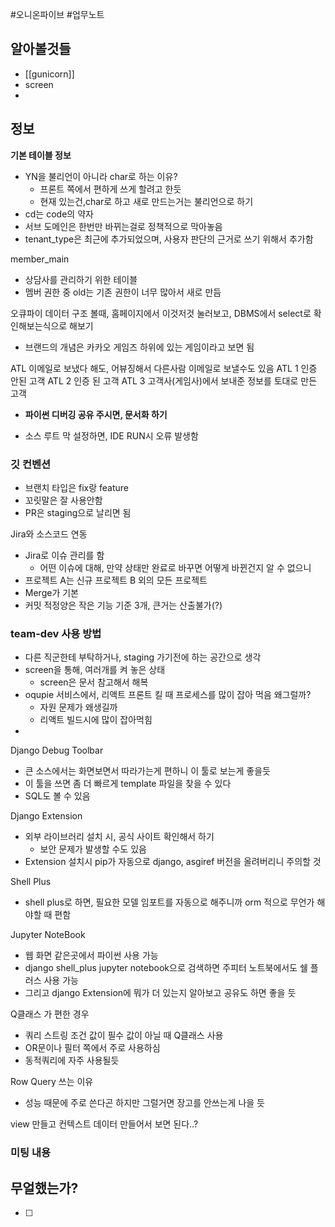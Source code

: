 #오니온파이브 #업무노트


## 알아볼것들

- [[gunicorn]]
- screen
- 

## 정보

**기본 테이블 정보**
- YN을 불리언이 아니라 char로 하는 이유?
	- 프론트 쪽에서 편하게 쓰게 할려고 한듯
	- 현재 있는건,char로 하고 새로 만드는거는 불리언으로 하기
- cd는 code의 약자
- 서브 도메인은 한번만 바뀌는걸로 정책적으로 막아놓음
- tenant_type은 최근에 추가되었으며, 사용자 판단의 근거로 쓰기 위해서 추가함

member_main
- 상담사를 관리하기 위한 테이블
- 멤버 권한 중 old는 기존 권한이 너무 많아서 새로 만듬

오큐파이 데이터 구조 볼때, 홈페이지에서 이것저것 눌러보고, DBMS에서 select로 확인해보는식으로 해보기
- 브랜드의 개념은 카카오 게임즈 하위에 있는 게임이라고 보면 됨

ATL 이메일로 보냈다 해도, 어뷰징해서 다른사람 이메일로 보낼수도 있음
ATL 1 인증 안된 고객
ATL 2 인증 된 고객
ATL 3 고객사(게임사)에서 보내준 정보를 토대로 만든 고객

- **파이썬 디버깅 공유 주시면, 문서화 하기**

- 소스 루트 막 설정하면, IDE RUN시 오류 발생함

### 깃 컨벤션
- 브랜치 타입은 fix랑 feature
- 꼬릿말은 잘 사용안함
- PR은 staging으로 날리면 됨

Jira와 소스코드 연동
- Jira로 이슈 관리를 함
	- 어떤 이슈에 대해, 만약 상태만 완료로 바꾸면 어떻게 바뀐건지 알 수 없으니
- 프로젝트 A는 신규 프로젝트 B 외의 모든 프로젝트
- Merge가 기본
- 커밋 적정양은 작은 기능 기준 3개, 큰거는 산출불가(?)

### team-dev 사용 방법
- 다른 직군한테 부탁하거나, staging 가기전에 하는 공간으로 생각
- screen을 통해, 여러개를 켜 놓은 상태
	- screen은 문서 참고해서 해복
- oqupie 서비스에서, 리액트 프론트 킬 때 프로세스를 많이 잡아 먹음 왜그럴까?
	- 자원 문제가 왜생길까
	- 리액트 빌드시에 많이 잡아먹힘
- 

Django Debug Toolbar
- 큰 소스에서는 화면보면서 따라가는게 편하니 이 툴로 보는게 좋을듯
- 이 툴을 쓰면 좀 더 빠르게 template 파일을 찾을 수 있다
- SQL도 볼 수 있음


Django Extension
- 외부 라이브러리 설치 시, 공식 사이트 확인해서 하기
	- 보안 문제가 발생할 수도 있음
- Extension 설치시 pip가 자동으로 django, asgiref 버전을 올려버리니 주의할 것

Shell Plus
- shell plus로 하면, 필요한 모델 임포트를 자동으로 해주니까 orm 적으로 무언가 해야할 때 편함

Jupyter NoteBook
- 웹 화면 같은곳에서 파이썬 사용 가능
- django shell_plus jupyter notebook으로 검색하면 주피터 노트북에서도 쉘 플러스 사용 가능
- 그리고 django Extension에 뭐가 더 있는지 알아보고 공유도 하면 좋을 듯

Q클래스 가 편한 경우
- 쿼리 스트링 조건 값이 필수 값이 아닐 때 Q클래스 사용
- OR문이나 필터 쪽에서 주로 사용하심
- 동적쿼리에 자주 사용될듯

Row Query 쓰는 이유
- 성능 때문에 주로 쓴다곤 하지만 그럴거면 장고를 안쓰는게 나을 듯


view 만들고 컨텍스트 데이터 만들어서 보면 된다..?

### 미팅 내용


## 무얼했는가?

- [ ] 



